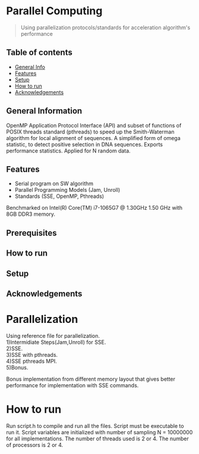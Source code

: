 # Parallel Computing
>  Using parallelization protocols/standards for acceleration algorithm's performance




## Table of contents
* [General Info](#general-information)
* [Features](#features)
* [Setup](#setup)
* [How to run](#how-to-run)
* [Acknowledgements](#acknowledgements)


## General Information
OpenMP Application Protocol Interface (API) and subset of functions of POSIX threads standard (pthreads) to speed up the Smith-Waterman algorithm for local
alignment of sequences. A simplified form of omega statistic, to detect positive selection in DNA sequences. Exports performance statistics. 
Applied for N random data.
 

## Features
* Serial program on SW algorithm
* Parallel	Programming	Models (Jam, Unroll)
* Standards (SSE, OpenMP, Pthreads)

Benchmarked on Intel(R) Core(TM) i7-1065G7 @ 1.30GHz 1.50 GHz with 8GB DDR3 memory.

## Prerequisites 
## How to run

## Setup


## Acknowledgements
[^1]: https://cs.stanford.edu/people/eroberts/courses/soco/projects/computers-and-the-hgp/smith_waterman.html
[^2]: https://en.wikipedia.org/wiki/Smith-Waterman_algorithm
[^3]: https://en.wikipedia.org/wiki/Smith-Waterman_algorithm#Linear
[^4]: https://computing.llnl.gov/tutorials/openMP/
[^5]: http://www.openmp.org
[^6]: https://computing.llnl.gov/tutorials/pthreads/
[^7]: http://www.cs.cmu.edu/afs/cs/academic/class/15492-f07/www/pthreads.html
[^8]: https://www.ibm.com/developerworks/library/l-posix1/


# Parallelization <br />
Using reference file for parallelization. <br />
1)Intermidiate Steps(Jam,Unroll) for SSE. <br />
2)SSE. <br />
3)SSE with pthreads. <br />
4)SSE pthreads MPI.  <br />
5)Bonus.

Bonus implementation from different memory layout that gives better performance for implementation with SSE commands.


# How to run
Run script.h to compile and run all the files. Script must be executable to run it. Script  variables are initialized with number of sampling N = 10000000 for all implementations. The number of threads used is 2 or 4. The number of processors is 2 or 4.

